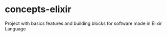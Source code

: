 # concepts-elixir
Project with basics features and building blocks for software made in Elixir Language

